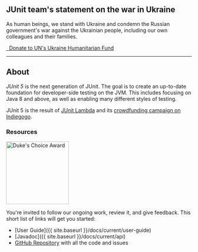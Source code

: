 ## JUnit team's statement on the war in Ukraine

As human beings, we stand with Ukraine and condemn the Russian government's war against the Ukrainian people, including our own colleagues and their families.

<a class="btn btn-danger btn-lg" href="https://crisisrelief.un.org/t/ukraine" role="button">
      <i class="fas fa-heart"></i>&nbsp;
      Donate to UN's Ukraine Humanitarian Fund
</a>

---

## About

*JUnit 5* is the next generation of JUnit.
The goal is to create an up-to-date foundation for developer-side testing on the JVM.
This includes focusing on Java 8 and above, as well as enabling many different styles of testing.

JUnit 5 is the result of [JUnit Lambda](https://junit.org/junit4/junit-lambda.html) and its [crowdfunding campaign on Indiegogo](https://junit.org/junit4/junit-lambda-campaign.html).


### Resources

<a href="https://blogs.oracle.com/java/2019-dukes-choice-award-winners" class="pull-right">
    <img src="{{ site.baseurl }}/assets/img/dukes-choice-award.jpg" alt="Duke's Choice Award" width="170">
</a>

You're invited to follow our ongoing work, review it, and give feedback. This short list of links will get you started:

- [User Guide]({{ site.baseurl }}/docs/current/user-guide)
- [Javadoc]({{ site.baseurl }}/docs/current/api)
- [GitHub Repository](https://github.com/junit-team/junit5/) with all the code and issues
